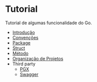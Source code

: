 # Tutorial

Tutorial de algumas funcionalidade do Go.

- [Introdução](docs/introducao.md)
- [Convenções](docs/convencao.md)
- [Package](docs/package.md)
- [Struct](docs/struct.md)
- [Método](docs/metodo.md)
- [Organização de Projetos](docs/organizacao-projeto.md)
- Third party
    - [PGX](docs/pgx.md)
    - [Swagger](docs/swagger.md)
